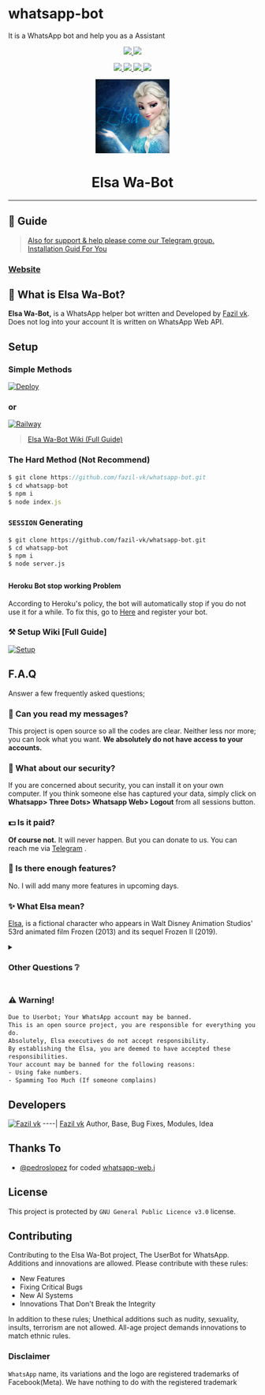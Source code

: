 # whatsapp-bot
It is a WhatsApp bot and help you as a Assistant

<p align="center">
  <a href="https://github.com/fazil-vk/whatsapp-bot/fork">
    <img src="https://img.shields.io/github/forks/fazil-vk/whatsapp-bot?label=Fork&style=social">
    
  </a>
  <a href="https://github.com/fazil-vk/whatsapp-bot/stargazers">
    <img src="https://img.shields.io/github/stars/fazil-vk/whatsapp-bot?style=social">
  </a>
</p>

<p align="center">
  <a href="httsp://github.com/fazil-vk/whatsapp-bot">
    <img src="https://img.shields.io/github/repo-size/fazil-vk/whatsapp-bot?color=blue&label=Repo%20Size&style=plastic">

  </a>
  
  <a href="https://github.com/fazil-vk/whatsapp-bot/blob/master/LICENSE">
    <img src="https://img.shields.io/github/license/fazil-vk/whatsapp-bot?color=blue&label=Lisance&style=plastic">

  </a>
  <a href="https://github.com/fazil-vk/whatsapp-bot">
    <img src="https://img.shields.io/github/languages/top/fazil-vk/whatsapp-bot?color=blue&label=Javascript&style=plastic">

  </a>
  <a href="https://github.com/fazil-vk">
    <img src="https://img.shields.io/static/v1?label=Author&message=Fazil vk&color=blue&style=plastic">

  </a>
</p>

<div align="center">
  <a href="https://github.com/fazil-vk/whatsapp-bot">
    <img src="./elsa/Elsa.jpg" alt="Logo" width="150" height="150">
  </a>
  <h1>Elsa Wa-Bot</h1>
</div>

----

## 📢 Guide
> [Also for support & help please come our Telegram group.](https://t.me/elsa_wabot) <br>
> [Installation Guid For You](https://github.com/fazil-vk/whatsapp-bot/wiki)
### [Website](https://fazil-vk.github.io/whatsapp-bot/)
## 🔎 What is Elsa Wa-Bot?
**Elsa Wa-Bot,** is a WhatsApp helper bot written and Developed by [Fazil vk](https://github.com/fazil-vk). Does not log into your account It is written on WhatsApp Web API.

## Setup
### Simple Methods 

[![Deploy](https://www.herokucdn.com/deploy/button.svg)](https://heroku.com/deploy?template=https://github.com/fazil-vk/whatsapp-bot)

### or

[![Railway](https://camo.githubusercontent.com/081df3dd8cff37aab35044727b02b94a8e948052487a8c6253e190f5940d776d/68747470733a2f2f7261696c7761792e6170702f627574746f6e2e737667)](https://railway.app/new/template?template=https%3A%2F%2Fgithub.com%2Ffazil-vk%2Fwhatsapp-bot&plugins=&envs=SESSION%2CAI_CHAT_ENABLED&SESSIONDesc=Session+ID.+Get+it+by+running+server.js+or+Read+Wiki+for+full+Details&AI_CHAT_ENABLEDDesc=If+you+want+enable+AI+chat+bot,+Then+replace+value+as+true&AI_CHAT_ENABLEDDefault=false&referralCode=fazil)

> [Elsa Wa-Bot Wiki (Full Guide)](https://github.com/fazil-vk/whatsapp-bot/wiki) 
### The Hard Method (Not Recommend)
```js
$ git clone https://github.com/fazil-vk/whatsapp-bot.git
$ cd whatsapp-bot
$ npm i
$ node index.js
```

### `SESSION` Generating
```
$ git clone https://github.com/fazil-vk/whatsapp-bot.git
$ cd whatsapp-bot
$ npm i
$ node server.js
```
##
#### Heroku Bot stop working Problem
According to Heroku's policy, the bot will automatically stop if you do not use it for a while. To fix this, go to [Here](http://kaffeine.herokuapp.com/) and register your bot.

### ⚒️ Setup Wiki [Full Guide]
[![Setup](https://img.icons8.com/clouds/190/000000/settings.png)](https://github.com/fazil-vk/whatsapp-bot/wiki)

##

## F.A.Q
Answer a few frequently asked questions;
### 💬 Can you read my messages?
This project is open source so all the codes are clear. Neither less nor more; you can look what you want. **We absolutely do not have access to your accounts.**

### 🔐 What about our security?
If you are concerned about security, you can install it on your own computer. If you think someone else has captured your data, simply click on **Whatsapp> Three Dots> Whatsapp Web> Logout** from all sessions button.

### 💵 Is it paid?
**Of course not.** It will never happen. But you can donate to us. You can reach me via [Telegram](https://t.me/fazilvk) .

### 🌟 Is there enough features?
No. I will add many more features in upcoming days.

### ✨ What Elsa mean?
[Elsa](https://en.wikipedia.org/wiki/Elsa_(Frozen)), is a fictional character who appears in Walt Disney Animation Studios' 53rd animated film Frozen (2013) and its sequel Frozen II (2019). 

<details>
  <summary><h3>Other Questions ❔</h3></summary>

### Data Traffic
Elsa Wa-Bot encrypts all datas while sending messages, receiving messages, updates etc. There is no possible memory leaks.

### Changing Branchs on Local Installation
Elsa Wa-Bot uses always **main** branch. If users cloned other branches, they can't able to install it.

### My Bot is Very Slowly, What should I do?
Firstly, you can check your ethernet connection. Your ping, packet loss and bandwidth. WhatsAsena uses phone's ethernet connection (Wi-Fi, Li-Fi, Mobile). So This is not about the Elsa Wa-Bot, it's about the device or the internet used.

### Why Are Updates Coming Late?
Because I'm the only developer. I need to test every step. I need to check each branch and import it into unique npm package. And I have a social life too :)

</details>

##

### ⚠️ Warning! 
```
Due to Userbot; Your WhatsApp account may be banned.
This is an open source project, you are responsible for everything you do. 
Absolutely, Elsa executives do not accept responsibility.
By establishing the Elsa, you are deemed to have accepted these responsibilities.
Your account may be banned for the following reasons:
- Using fake numbers.
- Spamming Too Much (If someone complains)
```

## Developers

[![Fazil vk](https://github.com/fazil-vk.png?size=100)](https://github.com/fazil-vk)
----|
[Fazil vk](https://github.com/fazil-vk)
Author, Base, Bug Fixes, Modules, Idea

## Thanks To
- [@pedroslopez](https://github.com/pedroslopez) for coded [whatsapp-web.j](https://github.com/pedroslopez/whatsapp-web.js) 

## License
This project is protected by `GNU General Public Licence v3.0` license.

## Contributing
Contributing to the Elsa Wa-Bot project, The UserBot for WhatsApp. 
Additions and innovations are allowed. Please contribute with these rules:
- New Features 
- Fixing Critical Bugs
- New AI Systems
- Innovations That Don't Break the Integrity

In addition to these rules; Unethical additions such as nudity, sexuality, insults, terrorism are not allowed.
All-age project demands innovations to match ethnic rules.

### Disclaimer
`WhatsApp` name, its variations and the logo are registered trademarks of Facebook(Meta). We have nothing to do with the registered trademark
